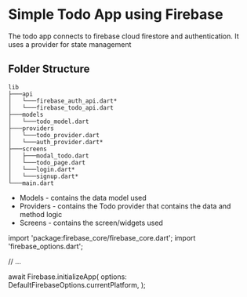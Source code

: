 # Simple Todo App using Firebase

The todo app connects to firebase cloud firestore and authentication. It uses a provider for state management

## Folder Structure
```
lib
├───api
│   └───firebase_auth_api.dart*
│   └───firebase_todo_api.dart
├───models
│   └───todo_model.dart
├───providers
│   └───todo_provider.dart
│   └───auth_provider.dart*
├───screens
│   ├───modal_todo.dart
│   └───todo_page.dart
│   └───login.dart*
│   └───signup.dart*
└───main.dart
```

* Models - contains the data model used
* Providers - contains the Todo provider that contains the data and method logic
* Screens - contains the screen/widgets used


import 'package:firebase_core/firebase_core.dart';
import 'firebase_options.dart';

// ...

await Firebase.initializeApp(
    options: DefaultFirebaseOptions.currentPlatform,
);